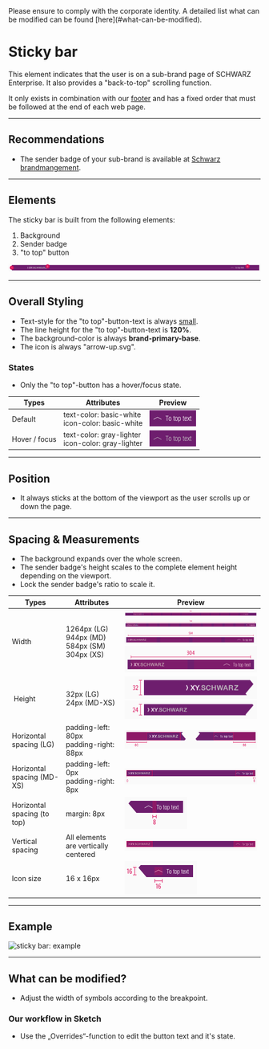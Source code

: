 <AlertInfo alertHeadline="Modifiable">
Please ensure to comply with the corporate identity. A detailed list what can be modified can be found [here](#what-can-be-modified).
</AlertInfo>


# Sticky bar

This element indicates that the user is on a sub-brand page of SCHWARZ Enterprise. It also provides a "back-to-top" scrolling function.

It only exists in combination with our [footer](../Footer/Footer.md) and has a fixed order that must be followed at the end of each web page.

---

## Recommendations

- The sender badge of your sub-brand is available at [Schwarz brandmangement](mailto:brandmanagement@mail.schwarz).

---

## Elements

The sticky bar is built from the following elements:

1. Background
1. Sender badge
1. "to top" button

![footer complete LG](assets/structure@1x.png)

---

## Overall Styling

- Text-style for the "to top"-button-text is always [small](../../General/Typography/Typography.md#small).
- The line height for the "to top"-button-text is **120%**.
- The background-color is always **brand-primary-base**.
- The icon is always "arrow-up.svg".


### States

- Only the "to top"-button has a hover/focus state.

| Types | Attributes | Preview |
|---|---|---|
| Default |  text-color: basic-white<br>icon-color: basic-white | ![button: default](assets/states/default@1x.png)|
| Hover / focus | text-color: gray-lighter<br>icon-color: gray-lighter| ![button: hover](assets/states/hover-focus@1x.png)|

---

## Position

- It always sticks at the bottom of the viewport as the user scrolls up or down the page.

---

## Spacing & Measurements

- The background expands over the whole screen.
- The sender badge's height scales to the complete element height depending on the viewport.
- Lock the sender badge's ratio to scale it.

| Types | Attributes | Preview |
|---|---|---|
| Width | 1264px (LG)<br> 944px (MD)<br> 584px (SM)<br> 304px (XS) |![Width: LG](assets/measurements/width/LG@1x.png)<br>![Width: MD](assets/measurements/width/MD@1x.png)<br>![Width: SM](assets/measurements/width/SM@1x.png)<br>![Width: XS](assets/measurements/width/XS@1x.png)|
| Height | 32px (LG)<br> 24px (MD-XS) | ![Height: LG](assets/measurements/height/LG@1x.png)<br>![Height: MD-XS](assets/measurements/height/MD-XS@1x.png) |
| Horizontal spacing (LG) | padding-left: 80px <br> padding-right: 88px | ![Horizontal-spacing: LG](assets/measurements/horizontal-spacing/LG@1x.png) |
| Horizontal spacing (MD-XS) | padding-left: 0px<br>padding-right: 8px  |![Horizontal-spacing: MD-XS](assets/measurements/horizontal-spacing/MD-XS@1x.png) |
| Horizontal spacing (to top) | margin: 8px |![Horizontal-spacing: to top](assets/measurements/to-top@1x.png) |
| Vertical spacing | All elements are vertically centered  |![Vertical-spacing](assets/measurements/vertical-spacing@1x.png)|
| Icon size| 16 x 16px |![Icon-size](assets/measurements/icon-size@1x.png)|

---

## Example

 ![sticky bar: example](assets/example/sticky-bar-example.gif)

 ---

## What can be modified?

- Adjust the width of symbols according to the breakpoint.

### Our workflow in Sketch

- Use the „Overrides“-function to edit the button text and it's state.
